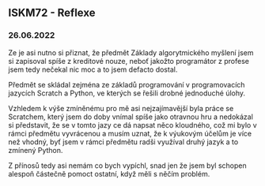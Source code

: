 ## ISKM72 - Reflexe
### 26.06.2022

Ze je asi nutno si přiznat, že předmět Základy algorytmického myšlení jsem si zapisoval spíše z kreditové nouze, neboť jakožto programátor z profese jsem tedy nečekal nic moc a to jsem defacto dostal. 

Předmět se skládal zejména ze základů programování v programovacích jazycích Scratch a Python, ve kterých se řešili drobné jednoduché úlohy. 

Vzhledem k výše zmíněnému pro mě asi nejzajímavější byla práce se Scratchem, který jsem do doby vnímal spíše jako otravnou hru a nedokázal si představit, že se v tomto jazy ce dá napsat něco kloudného, což mi bylo v rámci předmětu vyvrácenou a musím uznat, že k výukovým účelům je více než vhodný, byť jsem v rámci předmětu radši využíval druhý jazyk a to zmínený Python. 

Z přínosů tedy asi nemám co bych vypíchl, snad jen že jsem byl schopen alespoň částečně pomoct ostatní, když měli s něčím problém. 